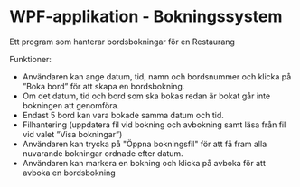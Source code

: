 # WPF-applikation - Bokningssystem

Ett program som hanterar bordsbokningar för en Restaurang

Funktioner:
- Användaren kan ange datum, tid, namn och bordsnummer och klicka på ”Boka bord” för att skapa en bordsbokning.
- Om det datum, tid och bord som ska bokas redan är bokat går inte bokningen att genomföra.
- Endast 5 bord kan vara bokade samma datum och tid.
- Filhantering (uppdatera fil vid bokning och avbokning samt läsa från fil vid valet ”Visa bokningar”)
- Användaren kan trycka på "Öppna bokningsfil" för att få fram alla nuvarande bokningar ordnade efter datum.
- Användaren kan markera en bokning och klicka på avboka för att avboka en bordsbokning

